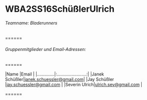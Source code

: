 WBA2SS16SchüßlerUlrich
======

###### Teamname: Bladerunners

======

###### Gruppenmitglieder und Email-Adressen:  

======

|Name          |Email                     |
|..............|:........................:|
|Janek Schüßler|janek.schuessler@gmail.com|
|Jay Schüßler  |jay.schuessler@gmail.com  |
|Severin Ulrich|ulrich.sev@gmail.com      |

======
